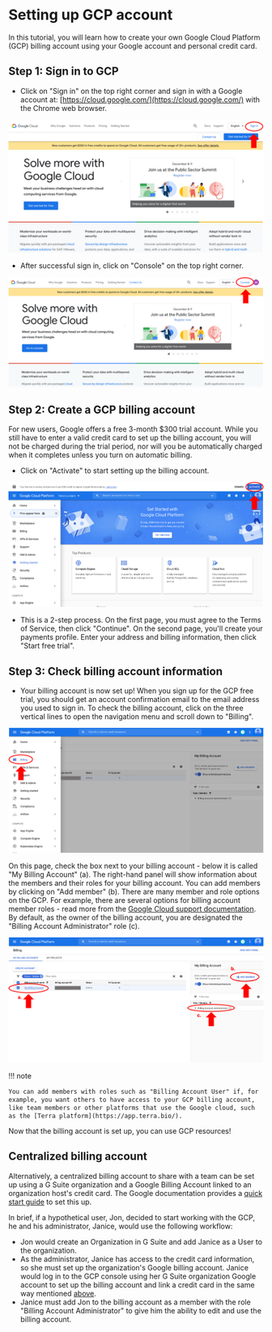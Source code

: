 # Setting up GCP account

In this tutorial, you will learn how to create your own Google Cloud Platform (GCP) billing account using your Google account and personal credit card.

## Step 1: Sign in to GCP

- Click on "Sign in" on the top right corner and sign in with a Google account at: [https://cloud.google.com/](https://cloud.google.com/) with the Chrome web browser.

![](./gcp_images/gcp_login.png "GCP sign in button")

- After successful sign in, click on "Console" on the top right corner.

![](./gcp_images/gcp_console.png "GCP console button")

## Step 2: Create a GCP billing account <a name="create-billing"></a>

For new users, Google offers a free 3-month $300 trial account. While you still have to enter a valid credit card to set up the billing account, you will not be charged during the trial period, nor will you be automatically charged when it completes unless you turn on automatic billing.

- Click on "Activate" to start setting up the billing account.

![](./gcp_images/gcp_activatefreetrial.png "GCP activate free trial button")

- This is a 2-step process. On the first page, you must agree to the Terms of Service, then click "Continue". On the second page, you'll create your payments profile. Enter your address and billing information, then click "Start free trial".


## Step 3: Check billing account information

- Your billing account is now set up! When you sign up for the GCP free trial, you should get an account confirmation email to the email address you used to sign in. To check the billing account, click on the three vertical lines to open the navigation menu and scroll down to "Billing".

![](./gcp_images/gcp_billingtab.png "GCP billing tab")

On this page, check the box next to your billing account - below it is called "My Billing Account" (a). The right-hand panel will show information about the members and their roles for your billing account. You can add members by clicking on "Add member" (b). There are many member and role options on the GCP. For example, there are several options for billing account member roles - read more from the [Google Cloud support documentation](https://cloud.google.com/billing/docs/how-to/billing-access). By default, as the owner of the billing account, you are designated the "Billing Account Administrator" role (c).

![](./gcp_images/gcp_billingaccountmember.png "GCP billing account information")

!!! note

    You can add members with roles such as "Billing Account User" if, for example, you want others to have access to your GCP billing account, like team members or other platforms that use the Google cloud, such as the [Terra platform](https://app.terra.bio/).

Now that the billing account is set up, you can use GCP resources!

## Centralized billing account

Alternatively, a centralized billing account to share with a team can be set up using a G Suite organization and a Google Billing Account linked to an organization host's credit card. The Google documentation provides a [quick start guide](https://cloud.google.com/resource-manager/docs/quickstart-organizations) to set this up.

In brief, if a hypothetical user, Jon, decided to start working with the GCP, he and his administrator, Janice, would use the following workflow:

- Jon would create an Organization in G Suite and add Janice as a User to the organization.
- As the administrator, Janice has access to the credit card information, so she must set up the organization's Google billing account. Janice would log in to the GCP console using her G Suite organization Google account to set up the billing account and link a credit card in the same way mentioned [above](#create-billing).
- Janice must add Jon to the billing account as a member with the role "Billing Account Administrator" to give him the ability to edit and use the billing account.
